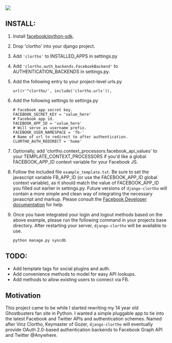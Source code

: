 [![](http://farm5.static.flickr.com/4012/4567211957_8100b745d3_o.jpg)](http://farm5.static.flickr.com/4012/4567211957_8100b745d3_o.jpg)

INSTALL:
--------

 1. Install [facebook/python-sdk][2].

 2. Drop 'clortho' into your django project.

 3. Add `'clortho'` to INSTALLED_APPS in settings.py

 4. Add `'clortho.auth_backends.FacebookBackend'` to AUTHENTICATION_BACKENDS in 
    settings.py.

 5. Add the following entry to your project-level urls.py

    `url(r'^clortho/', include('clortho.urls')),`

 6. Add the following settings to settings.py

        # Facebook app secret key.
        FACEBOOK_SECRET_KEY = 'value_here'
        # Facebook app id.
        FACEBOOK_APP_ID = 'value_here'
        # Will serve as username prefix.
        FACEBOOK_USER_NAMESPACE = 'fb-'
        # Name of url to redirect to after authentication. 
        CLORTHO_AUTH_REDIRECT = 'home' 
  
 7. Optionally, add 'clortho.context_processors.facebook_api_values' to your
    TEMPLATE_CONTEXT_PROCESSORS if you'd like a global FACEBOOK_APP_ID context
    variable for your Facebook JS.

 7. Follow the included file `example_template.txt`.  Be sure to set the 
    javascript variable FB_APP_ID (or use the FACEBOOK_APP_ID global context
    variable), as it should match the value of FACEBOOK_APP_ID you filled out 
    earlier in settings.py.  Future versions of 
    `django-clortho` will contain a more simple and clean way of integrating the 
    necessary javascript and markup. Please consult the 
    [Facebook Developer documentation][1] for help.

 8. Once you have integrated your login and logout methods based on the above 
    example, please run the following command in your projects base directory.
    After restarting your server, `django-clortho` will be available to use.

        python manage.py syncdb

TODO:
-----

  - Add template tags for social plugins and auth.
  - Add convenience methods to model for easy API lookups.
  - Add methods to allow existing users to connect via FB.

Motivation
----------

This project came to be while I started rewriting my 14 year old Ghostbusters 
fan site in Python.  I wanted a simple pluggable app to tie into the latest 
Facebook and Twitter APIs and authentication schemes.  Named after 
Vinz Clortho, Keymaster of Gozer, `django-clortho` will eventually provide 
OAuth 2.0-based authentication backends to Facebook Graph API and Twitter 
@Anywhere.

  [1]: http://developers.facebook.com
  [2]: http://github.com/facebook/python-sdk
